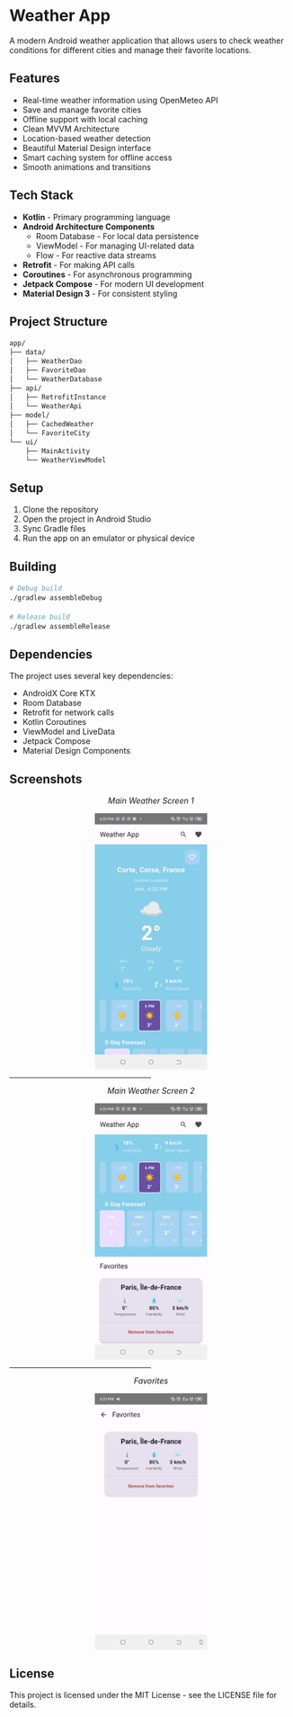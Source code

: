 # Weather App

A modern Android weather application that allows users to check weather conditions for different cities and manage their favorite locations.

## Features

- Real-time weather information using OpenMeteo API
- Save and manage favorite cities
- Offline support with local caching
- Clean MVVM Architecture
- Location-based weather detection
- Beautiful Material Design interface
- Smart caching system for offline access
- Smooth animations and transitions

## Tech Stack

- **Kotlin** - Primary programming language
- **Android Architecture Components**
  - Room Database - For local data persistence
  - ViewModel - For managing UI-related data
  - Flow - For reactive data streams
- **Retrofit** - For making API calls
- **Coroutines** - For asynchronous programming
- **Jetpack Compose** - For modern UI development
- **Material Design 3** - For consistent styling

## Project Structure

```
app/
├── data/
│   ├── WeatherDao
│   ├── FavoriteDao
│   └── WeatherDatabase
├── api/
│   ├── RetrofitInstance
│   └── WeatherApi
├── model/
│   ├── CachedWeather
│   └── FavoriteCity
└── ui/
    ├── MainActivity
    └── WeatherViewModel
```

## Setup

1. Clone the repository
2. Open the project in Android Studio
3. Sync Gradle files
4. Run the app on an emulator or physical device

## Building

```bash
# Debug build
./gradlew assembleDebug

# Release build
./gradlew assembleRelease
```

## Dependencies

The project uses several key dependencies:

- AndroidX Core KTX
- Room Database
- Retrofit for network calls
- Kotlin Coroutines
- ViewModel and LiveData
- Jetpack Compose
- Material Design Components

## Screenshots

<p align="center">
<em>Main Weather Screen 1</em>
</p>
<p align="center">
    <img src="imagesReadMe/image1.jpg" width="200" alt="Weather Details 1" style="margin: auto; display: block; margin-top: 10px; margin-bottom: 10px;">
</p>

<p align="center">
<hr width="50%"/>
</p>

<p align="center">
<em>Main Weather Screen 2</em>
</p>
<p align="center">
    <img src="imagesReadMe/image2.jpg" width="200" alt="Weather Details" style="margin: auto; display: block; margin-top: 10px; margin-bottom: 10px;">
</p>

<p align="center">
<hr width="50%"/>
</p>

<p align="center">
<em>Favorites</em>
</p>
<p align="center">
    <img src="imagesReadMe/image3.jpg" width="200" alt="Weather Details" style="margin: auto; display: block; margin-top: 10px; margin-bottom: 10px;">
</p>

## License

This project is licensed under the MIT License - see the LICENSE file for details.
